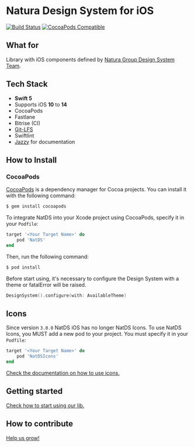 # Natura Design System for iOS

[![Build Status](https://app.bitrise.io/app/38848108b04aa71a/status.svg?token=KeP02isBtn73sdE7KEZO4w&branch=master)](https://app.bitrise.io/app/38848108b04aa71a)
[![CocoaPods Compatible](https://img.shields.io/cocoapods/v/NatDS.svg)](https://img.shields.io/cocoapods/v/NatDS.svg)


## What for

Library with iOS components defined by [Natura Group Design System Team](https://natds.natura.design/docs).

## Tech Stack

- __Swift 5__
- Supports iOS __10__ to __14__
- CocoaPods
- Fastlane
- Bitrise (CI)
- [Git-LFS](https://git-lfs.github.com/)
- Swiftlint
- [Jazzy](https://github.com/realm/jazzy) for documentation

## How to Install

### CocoaPods

[CocoaPods](http://cocoapods.org) is a dependency manager for Cocoa projects. You can install it with the following command:

```bash
$ gem install cocoapods
```

To integrate NatDS into your Xcode project using CocoaPods, specify it in your `Podfile`:

```ruby
target '<Your Target Name>' do
    pod 'NatDS'
end
```

Then, run the following command:

```bash
$ pod install
```

Before start using, it's necessary to configure the Design System with a theme or fatalError will be raised.

```swift
DesignSystem().configure(with: AvailableTheme)
```

## Icons
Since version `3.0.0` NatDS iOS has no longer NatDS Icons. To use NatDS Icons, you MUST add a new pod to your project. You must specify it in your `Podfile`:

```ruby
target '<Your Target Name>' do
    pod 'NatDSIcons'    
end
```

[Check the documentation on how to use icons.](docs/How%20to%20use%20icons.md)

## Getting started
[Check how to start using our lib.](docs/Getting%20started.md)

## How to contribute

[Help us grow!](docs/How%20to%20contribute.md)

